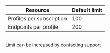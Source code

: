 Resource| Default limit
---|---
Profiles per subscription | 100
Endpoints per profile| 200
<BR>
Limit can be increased by contacting support
